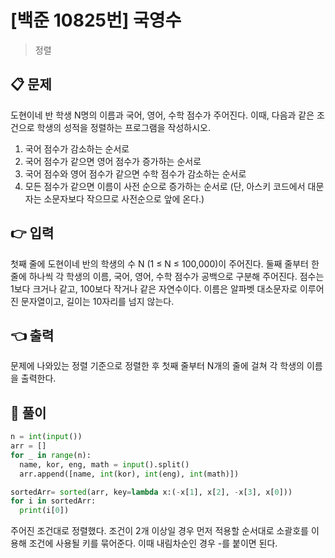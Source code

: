 # [백준 10825번] 국영수

> 정렬

## 📋 문제

도현이네 반 학생 N명의 이름과 국어, 영어, 수학 점수가 주어진다.
이때, 다음과 같은 조건으로 학생의 성적을 정렬하는 프로그램을 작성하시오.

1. 국어 점수가 감소하는 순서로
2. 국어 점수가 같으면 영어 점수가 증가하는 순서로
3. 국어 점수와 영어 점수가 같으면 수학 점수가 감소하는 순서로
4. 모든 점수가 같으면 이름이 사전 순으로 증가하는 순서로 (단, 아스키 코드에서 대문자는 소문자보다 작으므로 사전순으로 앞에 온다.)

## 👉 입력

첫째 줄에 도현이네 반의 학생의 수 N (1 ≤ N ≤ 100,000)이 주어진다.
둘째 줄부터 한 줄에 하나씩 각 학생의 이름, 국어, 영어, 수학 점수가 공백으로 구분해 주어진다.
점수는 1보다 크거나 같고, 100보다 작거나 같은 자연수이다.
이름은 알파벳 대소문자로 이루어진 문자열이고, 길이는 10자리를 넘지 않는다.

## 👈 출력

문제에 나와있는 정렬 기준으로 정렬한 후 첫째 줄부터 N개의 줄에 걸쳐 각 학생의 이름을 출력한다.

## 📝 풀이

```python
n = int(input())
arr = []
for _ in range(n):
  name, kor, eng, math = input().split()
  arr.append([name, int(kor), int(eng), int(math)])

sortedArr= sorted(arr, key=lambda x:(-x[1], x[2], -x[3], x[0]))
for i in sortedArr:
  print(i[0])
```

주어진 조건대로 정렬했다.
조건이 2개 이상일 경우 먼저 적용할 순서대로 소괄호를 이용해 조건에 사용될 키를 묶어준다.
이때 내림차순인 경우 -를 붙이면 된다.
